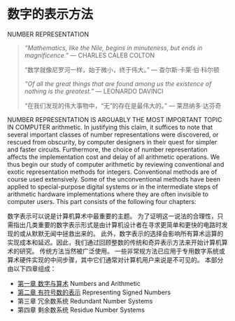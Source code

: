 # 数字的表示方法

NUMBER REPRESENTATION



> *“Mathematics, like the Nile, begins in minuteness, but ends in magnificence.”*    — CHARLES CALEB COLTON
>
> “数学就像尼罗河一样，始于微小，终于伟大。”  — 查尔斯·卡莱·伯·科尔顿
>
> *“Of all the great things that are found among us the existence of nothing is the greatest.”* — LEONARDO DAVINCI
>
> “在我们发现的伟大事物中，“无”的存在是最伟大的。”  — 莱昂纳多·达芬奇



NUMBER REPRESENTATION IS ARGUABLY THE MOST  IMPORTANT TOPIC IN COMPUTER arithmetic. In justifying this claim, it suffices to note that several important classes of number representations were discovered, or rescued from obscurity, by computer designers in their quest for simpler and faster circuits. Furthermore, the choice of number representation affects the implementation cost and delay of all arithmetic operations. We thus begin our study of computer arithmetic by reviewing conventional and exotic representation methods for integers. Conventional methods are of course used extensively. Some of the unconventional methods have been applied to special-purpose digital systems or in the intermediate steps of arithmetic hardware implementations where they are often invisible to computer users. This part consists of the following four chapters:

数字表示可以说是计算机算术中最重要的主题。 为了证明这一说法的合理性，只需指出几类重要的数字表示形式是由计算机设计者在寻求更简单和更快的电路时发现的或从默默无闻中拯救出来的。 此外，数字表示的选择会影响所有算术运算的实现成本和延迟。因此，我们通过回顾整数的传统和奇异表示方法来开始计算机算术的研究。 传统方法当然被广泛使用。 一些非常规方法已应用于专用数字系统或算术硬件实现的中间步骤，其中它们通常对计算机用户来说是不可见的。 本部分由以下四章组成：



-   [第一章 数字与算术](01.md) Numbers and Arithmetic
-   [第二章 有符号数的表示](02.md) Representing Signed Numbers
-   第三章 冗余数系统 Redundant Number Systems
-   第四章 剩余数系统 Residue Number Systems
